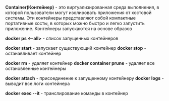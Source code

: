 **Container(Контейнер)** - это виртуализированная среда выполнения, в которой пользователи могут изолировать приложения от хостовой системы. Эти контейнеры представляют собой компактные портативные хосты, в которых можно быстро и легко запустить приложение. Контейнеры запускаются на основе образов

**docker ps <--all>** - список запущенных контейнеров

**docker start** - запускает существующий контейнер
**docker stop** - останавливает контейнер

**docker rm** - удаляет контейнер 
**docker container prune** - удаляет все остановленные контейнеры

**docker attach** - присоединение к запущенному контейнеру 
**docker logs** - выводит все логи контейнера

**docker exec --it** - транслирование команды в контейнер